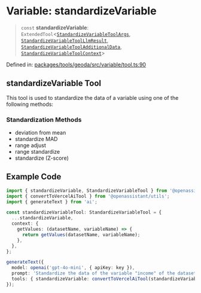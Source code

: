 # Variable: standardizeVariable

> `const` **standardizeVariable**: `ExtendedTool`\<[`StandardizeVariableToolArgs`](../type-aliases/StandardizeVariableToolArgs.md), [`StandardizeVariableToolLlmResult`](../type-aliases/StandardizeVariableToolLlmResult.md), [`StandardizeVariableToolAdditionalData`](../type-aliases/StandardizeVariableToolAdditionalData.md), [`StandardizeVariableToolContext`](../type-aliases/StandardizeVariableToolContext.md)\>

Defined in: [packages/tools/geoda/src/variable/tool.ts:90](https://github.com/GeoDaCenter/openassistant/blob/0f7bf760e453a1735df9463dc799b04ee2f630fd/packages/tools/geoda/src/variable/tool.ts#L90)

## standardizeVariable Tool

This tool is used to standardize the data of a variable using one of the following methods:

### Standardization Methods

- deviation from mean
- standardize MAD
- range adjust
- range standardize
- standardize (Z-score)

## Example Code
```ts
import { standardizeVariable, StandardizeVariableTool } from '@openassistant/geoda';
import { convertToVercelAiTool } from '@openassistant/utils';
import { generateText } from 'ai';

const standardizeVariableTool: StandardizeVariableTool = {
  ...standardizeVariable,
  context: {
    getValues: (datasetName, variableName) => {
      return getValues(datasetName, variableName);
    },
  },
};

generateText({
  model: openai('gpt-4o-mini', { apiKey: key }),
  prompt: 'Standardize the data of the variable "income" of the dataset "income_data" using the deviation from mean method',
  tools: { standardizeVariable: convertToVercelAiTool(standardizeVariableTool) },
});
```
